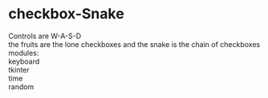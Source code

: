 # checkbox-Snake
Controls are W-A-S-D  
the fruits are the lone checkboxes and the snake is the chain of checkboxes  
modules:  
  keyboard  
  tkinter  
  time  
  random  

